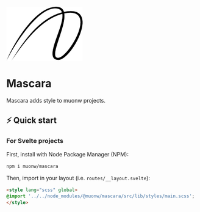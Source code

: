 ![MuonW Mascara](https://github.com/muonw/mascara/raw/main/src/data/mascara_200x142.png)

# Mascara

Mascara adds style to muonw projects.

## ⚡️ Quick start

### For Svelte projects

First, install with Node Package Manager (NPM):

```sh
npm i muonw/mascara
```

Then, import in your layout (i.e. `routes/__layout.svelte`):

```html
<style lang="scss" global>
@import '../../node_modules/@muonw/mascara/src/lib/styles/main.scss';
</style>
```
